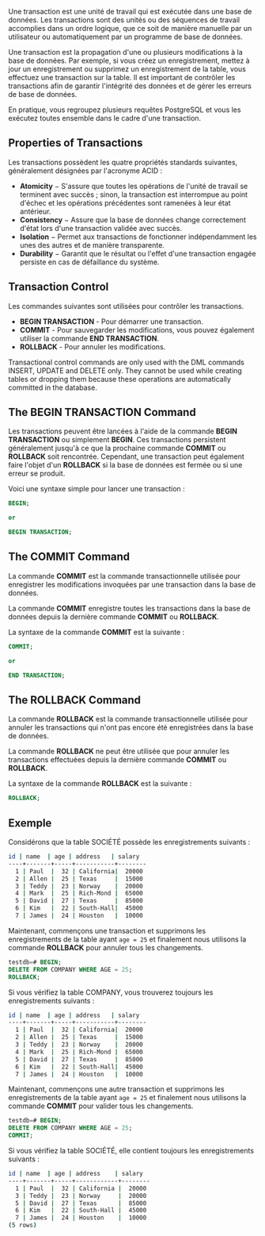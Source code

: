 Une transaction est une unité de travail qui est exécutée dans une base de données. Les transactions sont des unités ou des séquences de travail accomplies dans un ordre logique, que ce soit de manière manuelle par un utilisateur ou automatiquement par un programme de base de données.

Une transaction est la propagation d'une ou plusieurs modifications à la base de données. Par exemple, si vous créez un enregistrement, mettez à jour un enregistrement ou supprimez un enregistrement de la table, vous effectuez une transaction sur la table. Il est important de contrôler les transactions afin de garantir l'intégrité des données et de gérer les erreurs de base de données.

En pratique, vous regroupez plusieurs requêtes PostgreSQL et vous les exécutez toutes ensemble dans le cadre d'une transaction.

## Properties of Transactions

Les transactions possèdent les quatre propriétés standards suivantes, généralement désignées par l'acronyme ACID :

- **Atomicity** − S'assure que toutes les opérations de l'unité de travail se terminent avec succès ; sinon, la transaction est interrompue au point d'échec et les opérations précédentes sont ramenées à leur état antérieur.
- **Consistency** − Assure que la base de données change correctement d'état lors d'une transaction validée avec succès.
- **Isolation** − Permet aux transactions de fonctionner indépendamment les unes des autres et de manière transparente.
- **Durability** − Garantit que le résultat ou l'effet d'une transaction engagée persiste en cas de défaillance du système.

## Transaction Control

Les commandes suivantes sont utilisées pour contrôler les transactions.

- **BEGIN TRANSACTION** - Pour démarrer une transaction.
- **COMMIT** - Pour sauvegarder les modifications, vous pouvez également utiliser la commande **END TRANSACTION**.
- **ROLLBACK** - Pour annuler les modifications.

Transactional control commands are only used with the DML commands INSERT, UPDATE and DELETE only. They cannot be used while creating tables or dropping them because these operations are automatically committed in the database.

## The BEGIN TRANSACTION Command

Les transactions peuvent être lancées à l'aide de la commande **BEGIN TRANSACTION** ou simplement **BEGIN**. Ces transactions persistent généralement jusqu'à ce que la prochaine commande **COMMIT** ou **ROLLBACK** soit rencontrée. Cependant, une transaction peut également faire l'objet d'un **ROLLBACK** si la base de données est fermée ou si une erreur se produit.

Voici une syntaxe simple pour lancer une transaction :

```sql
BEGIN;

or

BEGIN TRANSACTION;
```

## The COMMIT Command

La commande **COMMIT** est la commande transactionnelle utilisée pour enregistrer les modifications invoquées par une transaction dans la base de données.

La commande **COMMIT** enregistre toutes les transactions dans la base de données depuis la dernière commande **COMMIT** ou **ROLLBACK**.

La syntaxe de la commande **COMMIT** est la suivante :

```sql
COMMIT;

or

END TRANSACTION;
```

## The ROLLBACK Command

La commande **ROLLBACK** est la commande transactionnelle utilisée pour annuler les transactions qui n'ont pas encore été enregistrées dans la base de données.

La commande **ROLLBACK** ne peut être utilisée que pour annuler les transactions effectuées depuis la dernière commande **COMMIT** ou **ROLLBACK**.

La syntaxe de la commande **ROLLBACK** est la suivante :

```sql
ROLLBACK;
```

## Exemple

Considérons que la table SOCIÉTÉ possède les enregistrements suivants :

```bash
id | name  | age | address   | salary
----+-------+-----+-----------+--------
  1 | Paul  |  32 | California|  20000
  2 | Allen |  25 | Texas     |  15000
  3 | Teddy |  23 | Norway    |  20000
  4 | Mark  |  25 | Rich-Mond |  65000
  5 | David |  27 | Texas     |  85000
  6 | Kim   |  22 | South-Hall|  45000
  7 | James |  24 | Houston   |  10000
```

Maintenant, commençons une transaction et supprimons les enregistrements de la table ayant ```age = 25``` et finalement nous utilisons la commande **ROLLBACK** pour annuler tous les changements.

```sql
testdb=# BEGIN;
DELETE FROM COMPANY WHERE AGE = 25;
ROLLBACK;
```

Si vous vérifiez la table COMPANY, vous trouverez toujours les enregistrements suivants :

```bash
id | name  | age | address   | salary
----+-------+-----+-----------+--------
  1 | Paul  |  32 | California|  20000
  2 | Allen |  25 | Texas     |  15000
  3 | Teddy |  23 | Norway    |  20000
  4 | Mark  |  25 | Rich-Mond |  65000
  5 | David |  27 | Texas     |  85000
  6 | Kim   |  22 | South-Hall|  45000
  7 | James |  24 | Houston   |  10000
```

Maintenant, commençons une autre transaction et supprimons les enregistrements de la table ayant ```age = 25``` et finalement nous utilisons la commande **COMMIT** pour valider tous les changements.

```sql
testdb=# BEGIN;
DELETE FROM COMPANY WHERE AGE = 25;
COMMIT;
```

Si vous vérifiez la table SOCIÉTÉ, elle contient toujours les enregistrements suivants :

```bash
id | name  | age | address    | salary
----+-------+-----+------------+--------
  1 | Paul  |  32 | California |  20000
  3 | Teddy |  23 | Norway     |  20000
  5 | David |  27 | Texas      |  85000
  6 | Kim   |  22 | South-Hall |  45000
  7 | James |  24 | Houston    |  10000
(5 rows)
```
